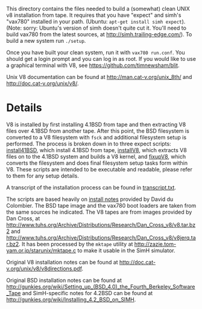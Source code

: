 This directory contains the files needed to build a (somewhat) clean UNIX v8
installation from tape.  It requires that you have "expect" and
simh's "vax780" installed in your path.  (Ubuntu: `apt-get install simh expect`).  
(Note: sorry: Ubuntu's version of simh doesn't quite cut it.  You'll need to
build vax780 from the latest sources, at http://simh.trailing-edge.com/).
To build a new system run `./setup`.

Once you have built your clean system, run it with `vax780 run.conf`.  You should
get a login prompt and you can log in as root.  If you would like to
use a graphical terminal with V8, see https://github.com/timnewsham/blit.

Unix V8 documentation can be found at http://man.cat-v.org/unix_8th/ and http://doc.cat-v.org/unix/v8/.

# Details

V8 is installed by first installing 4.1BSD from tape and then extracting V8 files over 4.1BSD from
another tape.  After this point, the BSD filesystem is converted to a V8 filesystem with `fsck`
and additional filesystem setup is performed.  The process is broken down in to three expect
scripts: [install41BSD](install41BSD), which install 4.1BSD from tape, [installV8](installV8), which
extracts V8 files on to the 4.1BSD system and builds a V8 kernel, and [fixupV8](fixupV8), which
converts the filesystem and does final filesystem setup tasks form within V8.  These scripts
are intended to be executable and readable, please refer to them for any setup details.

A transcript of the installation process can be found in [transcript.txt](transcript.txt).

The scripts are based heavily on [install notes](http://9legacy.org/9legacy/doc/simh/v8) provided by David du Colombier.
The BSD tape image and the vax780 boot loaders are taken from the same sources he indicated.
The V8 tapes are from images provided by Dan Cross, 
at http://www.tuhs.org/Archive/Distributions/Research/Dan_Cross_v8/v8.tar.bz2
and http://www.tuhs.org/Archive/Distributions/Research/Dan_Cross_v8/v8jerq.tar.bz2.
It has been processed by the `mktape` utility at http://zazie.tom-yam.or.jp/starunix/mktape.c to
make it usable in the SimH simulator.

Original V8 installation notes can be found at http://doc.cat-v.org/unix/v8/v8directions.pdf.

Original BSD installation notes can be found at http://gunkies.org/wiki/Setting_up_(BSD_4.0)_the_Fourth_Berkeley_Software_Tape
and SimH-specific notes for 4.2BSD can be found at http://gunkies.org/wiki/Installing_4.2_BSD_on_SIMH.



